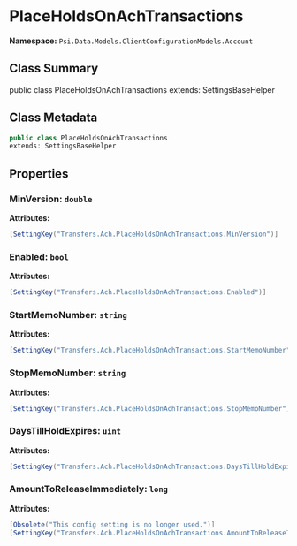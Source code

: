 # PlaceHoldsOnAchTransactions

**Namespace:** `Psi.Data.Models.ClientConfigurationModels.Account`

## Class Summary

public class PlaceHoldsOnAchTransactions
extends: SettingsBaseHelper

## Class Metadata

```typescript
public class PlaceHoldsOnAchTransactions
extends: SettingsBaseHelper
```

## Properties

### MinVersion: `double`

**Attributes:**
```csharp
[SettingKey("Transfers.Ach.PlaceHoldsOnAchTransactions.MinVersion")]
```

### Enabled: `bool`

**Attributes:**
```csharp
[SettingKey("Transfers.Ach.PlaceHoldsOnAchTransactions.Enabled")]
```

### StartMemoNumber: `string`

**Attributes:**
```csharp
[SettingKey("Transfers.Ach.PlaceHoldsOnAchTransactions.StartMemoNumber")]
```

### StopMemoNumber: `string`

**Attributes:**
```csharp
[SettingKey("Transfers.Ach.PlaceHoldsOnAchTransactions.StopMemoNumber")]
```

### DaysTillHoldExpires: `uint`

**Attributes:**
```csharp
[SettingKey("Transfers.Ach.PlaceHoldsOnAchTransactions.DaysTillHoldExpires")]
```

### AmountToReleaseImmediately: `long`

**Attributes:**
```csharp
[Obsolete("This config setting is no longer used.")]
[SettingKey("Transfers.Ach.PlaceHoldsOnAchTransactions.AmountToReleaseImmediately")]
```
